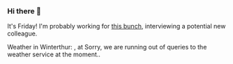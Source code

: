 ### Hi there :wave:

It's Friday! I'm probably working for [this bunch](https://github.com/kohofinancial), interviewing a potential new colleague.

Weather in Winterthur: , at Sorry, we are running out of queries to the weather service at the moment..
